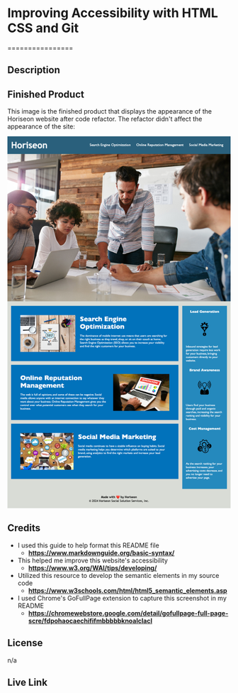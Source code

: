 # Improving Accessibility with HTML CSS and Git
================

## Description



## Finished Product 

This image is the finished product that displays the appearance of the Horiseon website after code refactor. The refactor didn't affect the appearance of the site:

![Horiseon!](/assets/images/horiseon-screenshot.png "San Juan Mountains")

## Credits

- I used this guide to help format this README file
    - **<https://www.markdownguide.org/basic-syntax/>**
- This helped me improve this website's accessibility
    - **<https://www.w3.org/WAI/tips/developing/>**
- Utilized this resource to develop the semantic elements in my source code
    - **<https://www.w3schools.com/html/html5_semantic_elements.asp>**
- I used Chrome's GoFullPage extension to capture this screenshot in my README
    - **<https://chromewebstore.google.com/detail/gofullpage-full-page-scre/fdpohaocaechififmbbbbbknoalclacl>**

## License

n/a

## Live Link


[def]: /assets/images/horiseon-screenshot.png
[def2]: Improving-Accessibility-with-HTML-CSS-and-Git/assets/images/horiseon-screenshot.png "Horiseon Finished Product"
